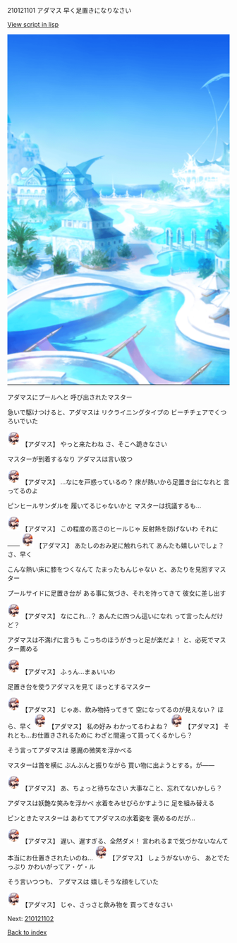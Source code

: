 210121101 アダマス 早く足置きになりなさい

[View script in lisp](../scripts/210121101.txt)

![sea_resort_day.png](../images/backgrounds/sea_resort_day.png)

アダマスにプールへと
呼び出されたマスター

急いで駆けつけると、アダマスは
リクライニングタイプの
ビーチチェアでくつろいでいた

<img src="../images/units/2101211.png" alt="2101211.png" height="34"/>
【アダマス】
やっと来たわね
さ、そこへ跪きなさい

マスターが到着するなり
アダマスは言い放つ

<img src="../images/units/2101211.png" alt="2101211.png" height="34"/>
【アダマス】
…なにを戸惑っているの？
床が熱いから足置き台になれと
言ってるのよ

ピンヒールサンダルを
履いてるじゃないかと
マスターは抗議するも…

<img src="../images/units/2101211.png" alt="2101211.png" height="34"/>
【アダマス】
この程度の高さのヒールじゃ
反射熱を防げないわ
それに――

<img src="../images/units/2101211.png" alt="2101211.png" height="34"/>
【アダマス】
あたしのおみ足に触れられて
あんたも嬉しいでしょ？
さ、早く

こんな熱い床に膝をつくなんて
たまったもんじゃない
と、あたりを見回すマスター

プールサイドに足置き台が
ある事に気づき、それを持ってきて
彼女に差し出す

<img src="../images/units/2101211.png" alt="2101211.png" height="34"/>
【アダマス】
なにこれ…？
あんたに四つん這いになれ
って言ったんだけど？

アダマスは不満げに言うも
こっちのほうがきっと足が楽だよ！
と、必死でマスター薦める

<img src="../images/units/2101211.png" alt="2101211.png" height="34"/>
【アダマス】
ふぅん…まぁいいわ

足置き台を使うアダマスを見て
ほっとするマスター

<img src="../images/units/2101211.png" alt="2101211.png" height="34"/>
【アダマス】
じゃあ、飲み物持ってきて
空になってるのが見えない？
ほら、早く

<img src="../images/units/2101211.png" alt="2101211.png" height="34"/>
【アダマス】
私の好み
わかってるわよね？

<img src="../images/units/2101211.png" alt="2101211.png" height="34"/>
【アダマス】
それとも…お仕置きされるために
わざと間違って買ってくるかしら？

そう言ってアダマスは
悪魔の微笑を浮かべる

マスターは首を横に
ぶんぶんと振りながら
買い物に出ようとする。が――

<img src="../images/units/2101211.png" alt="2101211.png" height="34"/>
【アダマス】
あ、ちょっと待ちなさい
大事なこと、忘れてないかしら？

アダマスは妖艶な笑みを浮かべ
水着をみせびらかすように
足を組み替える

ピンときたマスターは
あわててアダマスの水着姿を
褒めるのだが…

<img src="../images/units/2101211.png" alt="2101211.png" height="34"/>
【アダマス】
遅い、遅すぎる、全然ダメ！
言われるまで気づかないなんて
本当にお仕置きされたいのね…

<img src="../images/units/2101211.png" alt="2101211.png" height="34"/>
【アダマス】
しょうがないから、
あとでたっぷり
かわいがってア・ゲ・ル

そう言いつつも、
アダマスは
嬉しそうな顔をしていた

<img src="../images/units/2101211.png" alt="2101211.png" height="34"/>
【アダマス】
じゃ、さっさと飲み物を
買ってきなさい


Next: [210121102](210121102.md)

[Back to index](index.md)
